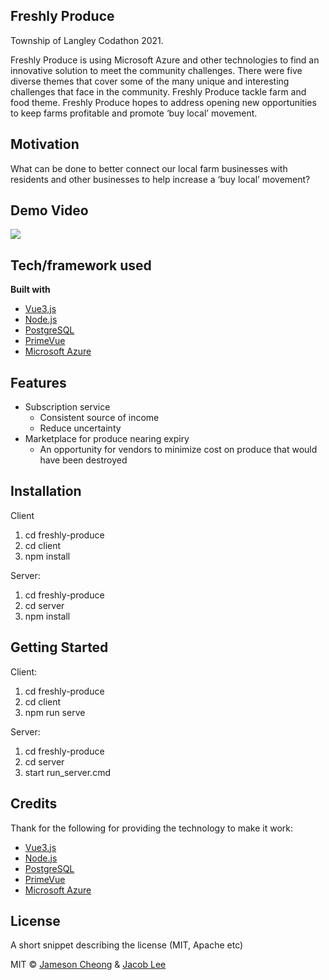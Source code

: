 ## Freshly Produce
Township of Langley Codathon 2021.

Freshly Produce is using Microsoft Azure and other technologies to find an innovative solution to meet the community challenges. There were five diverse themes that cover some of the many unique and interesting challenges that face in the community. Freshly Produce tackle farm and food theme. Freshly Produce hopes to address opening new opportunities to keep farms profitable and promote ‘buy local’ movement.


## Motivation
What can be done to better connect our local farm businesses with residents and other businesses to help increase a ‘buy local’ movement?


## Demo Video
![](FreshlyProduce.gif)

## Tech/framework used
<b>Built with</b>
- [Vue3,js](https://v3.vuejs.org/)
- [Node.js](https://nodejs.org/en/)
- [PostgreSQL](https://www.postgresql.org/)
- [PrimeVue](https://www.primefaces.org/primevue/showcase/#/)
- [Microsoft Azure](https://azure.microsoft.com/en-ca/)

## Features
- Subscription service
  - Consistent source of income
  - Reduce uncertainty
- Marketplace for produce nearing expiry
  - An opportunity for vendors to minimize cost on produce that would have been destroyed


## Installation
Client
1. cd freshly-produce
2. cd client
3. npm install

Server:
1. cd freshly-produce
2. cd server
3. npm install

## Getting Started 

Client:
1. cd freshly-produce
2. cd client
3. npm run serve

Server:
1. cd freshly-produce
2. cd server
3. start run_server.cmd


## Credits
Thank for the following for providing the technology to make it work:
- [Vue3.js](https://v3.vuejs.org/)
- [Node.js](https://nodejs.org/en/)
- [PostgreSQL](https://www.postgresql.org/)
- [PrimeVue](https://www.primefaces.org/primevue/showcase/#/)
- [Microsoft Azure](https://azure.microsoft.com/en-ca/)

## License
A short snippet describing the license (MIT, Apache etc)

MIT © [Jameson Cheong](https://github.com/jcheong9) & [Jacob Lee](https://github.com/jlee93115)

